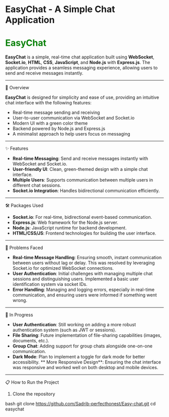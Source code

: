 # EasyChat - A Simple Chat Application

# <span style="color:green">EasyChat</span>  
**EasyChat** is a simple, real-time chat application built using **WebSocket**, **Socket.io**, **HTML**, **CSS**, **JavaScript**, and **Node.js** with **Express.js**. The application provides a seamless messaging experience, allowing users to send and receive messages instantly.


---

 🚀 Overview

**EasyChat** is designed for simplicity and ease of use, providing an intuitive chat interface with the following features:

- Real-time message sending and receiving
- User-to-user communication via WebSocket and Socket.io
- Modern UI with a green color theme
- Backend powered by Node.js and Express.js
- A minimalist approach to help users focus on messaging

---

✨ Features

- **Real-time Messaging**: Send and receive messages instantly with WebSocket and Socket.io.
- **User-friendly UI**: Clean, green-themed design with a simple chat interface.
- **Multiple Users**: Supports communication between multiple users in different chat sessions.
- **Socket.io Integration**: Handles bidirectional communication efficiently.
  
---

🛠️ Packages Used

- **Socket.io**: For real-time, bidirectional event-based communication.
- **Express.js**: Web framework for the Node.js server.
- **Node.js**: JavaScript runtime for backend development.
- **HTML/CSS/JS**: Frontend technologies for building the user interface.
  
---

 🧩 Problems Faced

- **Real-time Message Handling**: Ensuring smooth, instant communication between users without lag or delay. This was resolved by leveraging Socket.io for optimized WebSocket connections.
- **User Authentication**: Initial challenges with managing multiple chat sessions and distinguishing users. Implemented a basic user identification system via socket IDs.
- **Error Handling**: Managing and logging errors, especially in real-time communication, and ensuring users were informed if something went wrong.

---

🔨 In Progress

- **User Authentication**: Still working on adding a more robust authentication system (such as JWT or sessions).
- **File Sharing**: Future implementation of file-sharing capabilities (images, documents, etc.).
- **Group Chat**: Adding support for group chats alongside one-on-one communication.
- **Dark Mode**: Plan to implement a toggle for dark mode for better accessibility.
** More Responsive Design**: Ensuring the chat interface was responsive and worked well on both desktop and mobile devices.

---

 📋 How to Run the Project

 1. Clone the repository

bash
git clone https://github.com/Sadrib-perfecthonest/Easy-chat.git
cd easychat
